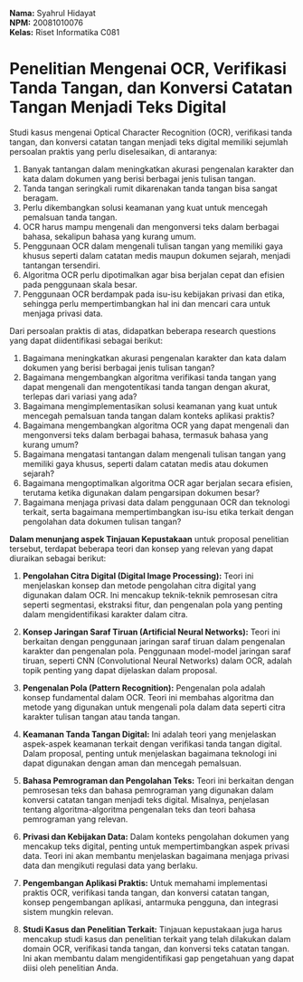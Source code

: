 **Nama:** Syahrul Hidayat <br>
**NPM:** 20081010076 <br>
**Kelas:** Riset Informatika C081

# Penelitian Mengenai OCR, Verifikasi Tanda Tangan, dan Konversi Catatan Tangan Menjadi Teks Digital

Studi kasus mengenai Optical Character Recognition (OCR), verifikasi tanda tangan, dan konversi catatan tangan menjadi teks digital memiliki sejumlah persoalan praktis yang perlu diselesaikan, di antaranya:

1. Banyak tantangan dalam meningkatkan akurasi pengenalan karakter dan kata dalam dokumen yang berisi berbagai jenis tulisan tangan.
2. Tanda tangan seringkali rumit dikarenakan tanda tangan bisa sangat beragam.
3. Perlu dikembangkan solusi keamanan yang kuat untuk mencegah pemalsuan tanda tangan.
4. OCR harus mampu mengenali dan mengonversi teks dalam berbagai bahasa, sekalipun bahasa yang kurang umum.
5. Penggunaan OCR dalam mengenali tulisan tangan yang memiliki gaya khusus seperti dalam catatan medis maupun dokumen sejarah, menjadi tantangan tersendiri.
6. Algoritma OCR perlu dipotimalkan agar bisa berjalan cepat dan efisien pada penggunaan skala besar.
7. Penggunaan OCR berdampak pada isu-isu kebijakan privasi dan etika, sehingga perlu mempertimbangkan hal ini dan mencari cara untuk menjaga privasi data.

Dari persoalan praktis di atas, didapatkan beberapa research questions yang dapat diidentifikasi sebagai berikut:

1. Bagaimana meningkatkan akurasi pengenalan karakter dan kata dalam dokumen yang berisi berbagai jenis tulisan tangan?
2. Bagaimana mengembangkan algoritma verifikasi tanda tangan yang dapat mengenali dan mengotentikasi tanda tangan dengan akurat, terlepas dari variasi yang ada?
3. Bagaimana mengimplementasikan solusi keamanan yang kuat untuk mencegah pemalsuan tanda tangan dalam konteks aplikasi praktis?
4. Bagaimana mengembangkan algoritma OCR yang dapat mengenali dan mengonversi teks dalam berbagai bahasa, termasuk bahasa yang kurang umum?
5. Bagaimana mengatasi tantangan dalam mengenali tulisan tangan yang memiliki gaya khusus, seperti dalam catatan medis atau dokumen sejarah?
6. Bagaimana mengoptimalkan algoritma OCR agar berjalan secara efisien, terutama ketika digunakan dalam pengarsipan dokumen besar?
7. Bagaimana menjaga privasi data dalam penggunaan OCR dan teknologi terkait, serta bagaimana mempertimbangkan isu-isu etika terkait dengan pengolahan data dokumen tulisan tangan?

**Dalam menunjang aspek Tinjauan Kepustakaan** untuk proposal penelitian tersebut, terdapat beberapa teori dan konsep yang relevan yang dapat diuraikan sebagai berikut:

1. **Pengolahan Citra Digital (Digital Image Processing):** Teori ini menjelaskan konsep dan metode pengolahan citra digital yang digunakan dalam OCR. Ini mencakup teknik-teknik pemrosesan citra seperti segmentasi, ekstraksi fitur, dan pengenalan pola yang penting dalam mengidentifikasi karakter dalam citra.

2. **Konsep Jaringan Saraf Tiruan (Artificial Neural Networks):** Teori ini berkaitan dengan penggunaan jaringan saraf tiruan dalam pengenalan karakter dan pengenalan pola. Penggunaan model-model jaringan saraf tiruan, seperti CNN (Convolutional Neural Networks) dalam OCR, adalah topik penting yang dapat dijelaskan dalam proposal.

3. **Pengenalan Pola (Pattern Recognition):** Pengenalan pola adalah konsep fundamental dalam OCR. Teori ini membahas algoritma dan metode yang digunakan untuk mengenali pola dalam data seperti citra karakter tulisan tangan atau tanda tangan.

4. **Keamanan Tanda Tangan Digital:** Ini adalah teori yang menjelaskan aspek-aspek keamanan terkait dengan verifikasi tanda tangan digital. Dalam proposal, penting untuk menjelaskan bagaimana teknologi ini dapat digunakan dengan aman dan mencegah pemalsuan.

5. **Bahasa Pemrograman dan Pengolahan Teks:** Teori ini berkaitan dengan pemrosesan teks dan bahasa pemrograman yang digunakan dalam konversi catatan tangan menjadi teks digital. Misalnya, penjelasan tentang algoritma-algoritma pengenalan teks dan teori bahasa pemrograman yang relevan.

6. **Privasi dan Kebijakan Data:** Dalam konteks pengolahan dokumen yang mencakup teks digital, penting untuk mempertimbangkan aspek privasi data. Teori ini akan membantu menjelaskan bagaimana menjaga privasi data dan mengikuti regulasi data yang berlaku.

7. **Pengembangan Aplikasi Praktis:** Untuk memahami implementasi praktis OCR, verifikasi tanda tangan, dan konversi catatan tangan, konsep pengembangan aplikasi, antarmuka pengguna, dan integrasi sistem mungkin relevan.

8. **Studi Kasus dan Penelitian Terkait:** Tinjauan kepustakaan juga harus mencakup studi kasus dan penelitian terkait yang telah dilakukan dalam domain OCR, verifikasi tanda tangan, dan konversi teks catatan tangan. Ini akan membantu dalam mengidentifikasi gap pengetahuan yang dapat diisi oleh penelitian Anda.
